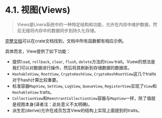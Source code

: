 # 4.1. 视图(Views)

> Views是Linera系统中的一种特定结构和功能，允许在内存中维护数据，然后无缝将内存中的数据同步到持久化存储。

[完整文档](https://docs.rs/linera-views/latest/linera_views/)可以在crate文档找到，文档中所有函数都有相应示例。

具体而言，View提供了如下功能：

- 提供`load`, `rollback`, `clear`, `flush`, `delete`方法的`View` trait。Vuew的想法是我们可以对数据进行操作，然后将其刷新到存储数据的数据库。
- `HashableView`, `RootView`, `CryptoHashView`, `CryptoHashRootView`这几个traits对于hash计算比较重要。
- 标准容器`MapView`, `SetView`, `LogView`, `QueueView`, `RegisterView`实现了`View`和`HashableView` traits。
- `CollectionView`和`ReentrantCollectionView`容器与`MapView`一样，除了值就是视图本身(译者注：此处意义不太明确)。
- 派生宏(derive)允许在成员包含View的结构上实现上面提到的traits。
